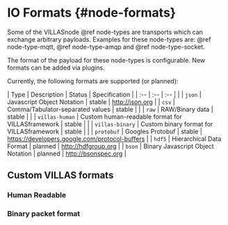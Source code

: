 # IO Formats {#node-formats}

Some of the VILLASnode @ref node-types are transports which can exchange arbitrary payloads.
Examples for these node-types are: @ref node-type-mqtt, @ref node-type-amqp and @ref node-type-socket.

The format of the payload for these node-types is configurable.
New formats can be added via plugins.

Currently, the following formats are supported (or planned):

| Type             | Description                                      | Status  | Specification |
| :--              | :--                                              | :--     | |
| `json`           | Javascript Object Notation                       | stable  | http://json.org |
| `csv`            | Comma/Tabulator-separated values                 | stable  | |
| `raw`            | RAW/Binary data                                  | stable  | |
| `villas-human`   | Custom human-readable format for VILLASframework | stable  | |
| `villas-binary`  | Custom binary format for VILLASframework         | stable  | |
| `protobuf`       | Googles Protobuf                                 | stable  | https://developers.google.com/protocol-buffers |
| `hdf5`           | Hierarchical Data Format                         | planned | http://hdfgroup.org |
| `bson`           | Binary Javascript Object Notation                | planned | http://bsonspec.org |

## Custom VILLAS formats

### Human Readable

### Binary packet format
